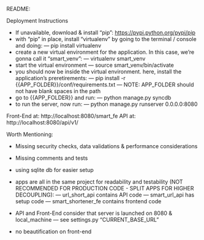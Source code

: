 README:

Deployment Instructions
- If unavailable, download & install “pip”: https://pypi.python.org/pypi/pip
- with “pip” in place, install “virtualenv” by going to the terminal / console and doing:
— pip install virtualenv
- create a new virtual environment for the application. In this case, we’re gonna call it “smart_venv”:
— virtualenv smart_venv
- start the virtual environment
— source smart_venv/bin/activate
- you should now be inside the virtual environment. here, install the application’s preretirements:
— pip install -r {{APP_FOLDER}}/conf/requirements.txt
— NOTE: APP_FOLDER should not have blank spaces in the path
- go to {{APP_FOLDER}} and run: 
— python manage.py syncdb
- to run the server, now run:
— python manage.py runserver 0.0.0.0:8080


Front-End at:
http://localhost:8080/smart_fe
API at:
http://localhost:8080/api/v1/

Worth Mentioning:
- Missing security checks, data validations & performance considerations
- Missing comments and tests
- using sqlite db for easier setup
- apps are all in the same project for readability and testability (NOT RECOMMENDED FOR PRODUCTION CODE - SPLIT APPS FOR HIGHER DECOUPLING):
— url_short_api contains API code
— smart_url_api has setup code
— smart_shortener_fe contains frontend code

- API and Front-End consider that server is launched on 8080 & local_machine
— see settings.py “CURRENT_BASE_URL”

- no beautification on front-end